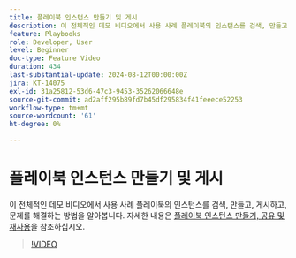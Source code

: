 ```yaml
---
title: 플레이북 인스턴스 만들기 및 게시
description: 이 전체적인 데모 비디오에서 사용 사례 플레이북의 인스턴스를 검색, 만들고, 게시하고, 문제를 해결하는 방법을 알아봅니다.
feature: Playbooks
role: Developer, User
level: Beginner
doc-type: Feature Video
duration: 434
last-substantial-update: 2024-08-12T00:00:00Z
jira: KT-14075
exl-id: 31a25812-53d6-47c3-9453-35262066648e
source-git-commit: ad2aff295b89fd7b45df295834f41feeece52253
workflow-type: tm+mt
source-wordcount: '61'
ht-degree: 0%

---
```


# 플레이북 인스턴스 만들기 및 게시

이 전체적인 데모 비디오에서 사용 사례 플레이북의 인스턴스를 검색, 만들고, 게시하고, 문제를 해결하는 방법을 알아봅니다. 자세한 내용은 [플레이북 인스턴스 만들기, 공유 및 재사용](https://experienceleague.adobe.com/docs/experience-platform/use-case-playbooks/playbooks/create-share-reuse.html)을 참조하십시오.

>[!VIDEO](https://video.tv.adobe.com/v/3427058/?learn=on)
